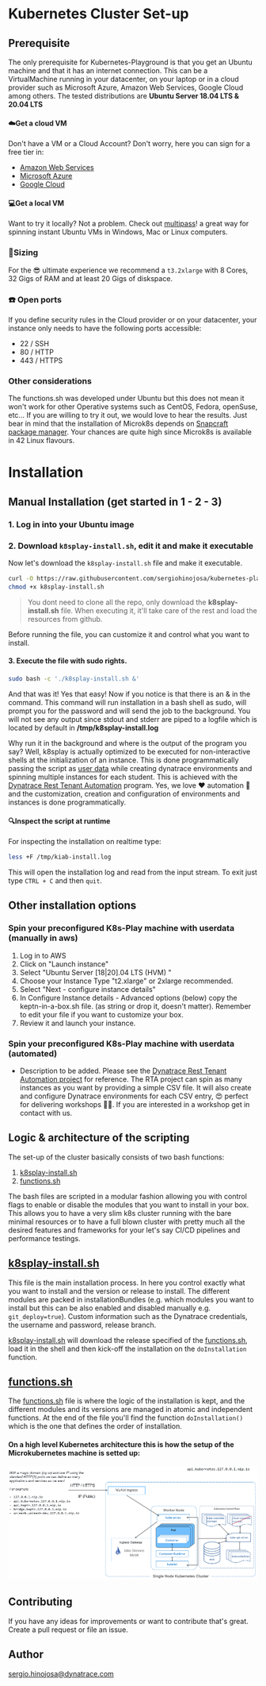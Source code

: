 # Kubernetes Cluster Set-up


## Prerequisite
The only prerequisite for Kubernetes-Playground is that you get an Ubuntu machine and that it has an internet connection. This can be a VirtualMachine running in your datacenter, on your laptop or in a cloud provider such as Microsoft Azure, Amazon Web Services, Google Cloud among others. 
The tested distributions are  **Ubuntu Server 18.04 LTS & 20.04 LTS**

#### ☁️Get a cloud VM
Don't have a VM or a Cloud Account? Don't worry, here you can sign for a free tier in:
  - [Amazon Web Services](https://aws.amazon.com/free/) 
  - [Microsoft Azure](https://azure.microsoft.com/en-us/free/)
  - [Google Cloud](https://cloud.google.com/free)


#### 💻Get a local VM
Want to try it locally? Not a problem. Check out [multipass](https://multipass.run/)! a great way for spinning instant Ubuntu VMs in Windows, Mac or Linux computers.


### 📏Sizing 
For the 😎 ultimate experience we recommend a `t3.2xlarge` with 8 Cores, 32 Gigs of RAM and at least 20 Gigs of diskspace.

### ☎️ Open ports
If you define security rules in the Cloud provider or on your datacenter, your instance only needs to have the following ports accessible: 
- 22  / SSH 
- 80  / HTTP
- 443 / HTTPS


### Other considerations
The functions.sh was developed under Ubuntu but this does not mean it won't work for other Operative systems such as CentOS, Fedora, openSuse, etc... If you are willing to try it out, we would love to hear the results. Just bear in mind that the installation of Microk8s depends on [Snapcraft package manager](https://snapcraft.io/). Your chances are quite high since Microk8s is available in 42 Linux flavours.


# Installation
## Manual Installation (get started in 1 - 2 - 3)

### 1. Log in into  your Ubuntu image

### 2. Download `k8splay-install.sh`, edit it and make it executable

Now let's download the `k8splay-install.sh` file and make it executable.

```bash
curl -O https://raw.githubusercontent.com/sergiohinojosa/kubernetes-playground/master/cluster-setup/k8splay-install.sh
chmod +x k8splay-install.sh
```
> You dont need to clone all the repo, only download the **k8splay-install.sh** file. When executing it, it'll take care of the rest and load the resources from github.

Before running the file, you can customize it and control what you want to install.

#### 3. Execute the file with sudo rights.
```bash
sudo bash -c './k8splay-install.sh &'
```
And that was it! Yes that easy!  Now if you notice is that there is an & in the command. This command will run installation in a bash shell as sudo, will prompt you for the password and will send the job to the background. You will not see any output since stdout and stderr are piped to a logfile which is located by default in **/tmp/k8splay-install.log** 

Why run it in the background and where is the output of the program you say? Well, k8splay is actually optimized to be executed for non-interactive shells at the initialization of an instance. This is done programmatically passing the script as [user data](https://docs.aws.amazon.com/AWSEC2/latest/UserGuide/user-data.html) while creating dynatrace environments and spinning multiple instances for each student. This is achieved with the [Dynatrace Rest Tenant Automation](https://github.com/sergiohinojosa/Dynatrace-REST-Tenant-Automation) program. Yes, we love ❤️ automation 🤖 and the customization, creation and configuration of environments and instances is done programmatically.

#### 🔍Inspect the script at runtime
For inspecting the installation on realtime type:
```bash
less +F /tmp/kiab-install.log
```
This will open the installation log and read from the input stream. To exit just type `CTRL + C` and then `quit`.


## Other installation options
### Spin your preconfigured K8s-Play machine with userdata  (manually in aws)
1. Log in to AWS
2. Click on "Launch instance"
3. Select "Ubuntu Server [18|20].04 LTS (HVM) "
4. Choose your Instance Type "t2.xlarge" or 2xlarge recommended.
5. Select "Next - configure instance details"
6. In Configure Instance details - Advanced options (below) copy the keptn-in-a-box.sh file. (as string or drop it, doesn't matter). Remember to edit your file if you want to customize your box.
7. Review it and launch your instance.

### Spin your preconfigured K8s-Play machine with userdata (automated)
- Description to be added. Please see the [Dynatrace Rest Tenant Automation project](https://github.com/sergiohinojosa/Dynatrace-REST-Tenant-Automation) for reference. The RTA project can spin as many instances as you want by providing a simple CSV file. It will also create and configure Dynatrace environments for each CSV entry, 😍 perfect for delivering workshops 👨‍💻. If you are interested in a workshop get in contact with us. 




## Logic & architecture of the scripting
The set-up of the cluster basically consists of two bash functions:

1. [k8splay-install.sh](k8splay-install.sh)
2. [functions.sh](functions.sh)

The bash files are scripted in a modular fashion allowing you with control flags to enable or disable the modules that you want to install in your box. This allows you to have a very slim k8s cluster running with the bare minimal resources or to have a full blown cluster with pretty much all the desired features and frameworks for your let's say CI/CD pipelines and performance testings.


## [k8splay-install.sh](k8splay-install.sh)

This file is the main installation process. In here you control exactly what you want to install and the version or release to install. The different modules are packed in installationBundles (e.g. which modules you want to install but this can be also enabled and disabled manually e.g. `git_deploy=true`). Custom information such as the Dynatrace credentials, the username and password, release branch.

[k8splay-install.sh](k8splay-install.sh) will download the release specified of the [functions.sh](functions.sh), load it in the shell and then kick-off the installation on the `doInstallation` function. 


## [functions.sh](functions.sh)

The [functions.sh](functions.sh) file is where the logic of the installation is kept, and the different modules and its versions are managed in atomic and independent functions. At the end of the file you'll find the function `doInstallation()` which is the one that defines the order of installation.


#### On a high level Kubernetes architecture this is how the setup of the Microkubernetes machine is setted up:
![#](../doc/img/micro-diagram-with-keptn.png)



## Contributing
If you have any ideas for improvements or want to contribute that's great. Create a pull request or file an issue.

## Author 
sergio.hinojosa@dynatrace.com